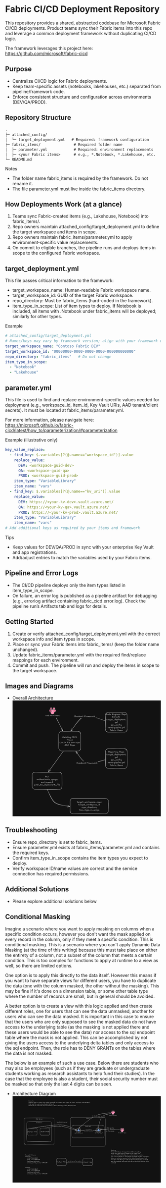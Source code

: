 # Fabric CI/CD Deployment Repository

This repository provides a shared, abstracted codebase for Microsoft Fabric CI/CD deployments. Product teams sync their Fabric items into this repo and leverage a common deployment framework without duplicating CI/CD logic.

The framework leverages this project here: https://github.com/microsoft/fabric-cicd

## Purpose
- Centralize CI/CD logic for Fabric deployments.
- Keep team-specific assets (notebooks, lakehouses, etc.) separated from pipeline/framework code.
- Enforce consistent structure and configuration across environments (DEV/QA/PROD).

## Repository Structure
```
.
├─ attached_config/
│  └─ target_deployment.yml   # Required: framework configuration
├─ fabric_items/               # Required folder name
│  ├─ parameter.yml            # Required: environment replacements
│  ├─ <your Fabric items>      # e.g., *.Notebook, *.Lakehouse, etc.
└─ README.md
```

Notes
- The folder name fabric_items is required by the framework. Do not rename it.
- The file parameter.yml must live inside the fabric_items directory.

## How Deployments Work (at a glance)
1. Teams sync Fabric-created items (e.g., Lakehouse, Notebook) into fabric_items/.
2. Repo owners maintain attached_config/target_deployment.yml to define the target workspace and items in scope.
3. Repo owners maintain fabric_items/parameter.yml to apply environment-specific value replacements.
4. On commit to eligible branches, the pipeline runs and deploys items in scope to the configured Fabric workspace.

## target_deployment.yml
This file passes critical information to the framework:
- target_workspace_name: Human-readable Fabric workspace name.
- target_workspace_id: GUID of the target Fabric workspace.
- repo_directory: Must be fabric_items (hard-coded in the framework).
- item_type_in_scope: List of item types to deploy. If Notebook is included, all items with .Notebook under fabric_items will be deployed; similarly for other types.

Example
```yaml
# attached_config/target_deployment.yml
# Names/keys may vary by framework version; align with your framework docs.
target_workspace_name: "Contoso Fabric DEV"
target_workspace_id: "00000000-0000-0000-0000-000000000000"
repo_directory: "fabric_items"   # Do not change
item_type_in_scope:
  - "Notebook"
  - "Lakehouse"
```

## parameter.yml
This file is used to find and replace environment-specific values needed for deployment (e.g., workspace_id, item_id, Key Vault URIs, AAD tenant/client secrets). It must be located at fabric_items/parameter.yml.

For more information, please navigate here: https://microsoft.github.io/fabric-cicd/latest/how_to/parameterization/#parameterization

Example (illustrative only)
```yaml
key_value_replace:
  - find_key: $.variables[?(@.name=="workspace_id")].value
    replace_value:
      DEV: <workspace-guid-dev>
      QA: <workspace-guid-qa>
      PROD: <workspace-guid-prod>
    item_type: "VariableLibrary"
    item_name: "vars"
  - find_key: $.variables[?(@.name=="kv_uri")].value
    replace_value:
      DEV: https://<your-kv-dev>.vault.azure.net/
      QA: https://<your-kv-qa>.vault.azure.net/
      PROD: https://<your-kv-prod>.vault.azure.net/
    item_type: "VariableLibrary"
    item_name: "vars"
# Add additional keys as required by your items and framework
```

Tips
- Keep values for DEV/QA/PROD in sync with your enterprise Key Vault and app registrations.
- Add/adjust entries to match the variables used by your Fabric items.

## Pipeline and Error Logs
- The CI/CD pipeline deploys only the item types listed in item_type_in_scope.
- On failure, an error log is published as a pipeline artifact for debugging (e.g., errorlog artifact containing fabric_cicd.error.log). Check the pipeline run’s Artifacts tab and logs for details.

## Getting Started
1. Create or verify attached_config/target_deployment.yml with the correct workspace info and item types in scope.
2. Place or sync your Fabric items into fabric_items/ (keep the folder name unchanged).
3. Update fabric_items/parameter.yml with the required find/replace mappings for each environment.
4. Commit and push. The pipeline will run and deploy the items in scope to the target workspace.

## Images and Diagrams

- Overall Architecture
  ![Overall Architecture](docs/architecture-overview.png)


## Troubleshooting
- Ensure repo_directory is set to fabric_items.
- Ensure parameter.yml exists at fabric_items/parameter.yml and contains the required keys.
- Confirm item_type_in_scope contains the item types you expect to deploy.
- Verify workspace ID/name values are correct and the service connection has required permissions.


## Additional Solutions
- Please explore additional solutions below

## Conditional Masking
Imagine a scenario where you want to apply masking on columns when a specific condition occurs, however you don't want the mask applied on every record in the column, only if they meet a specific condition.  This is conditional masking.  This is a scenario where you can't apply Dynamic Data Masking (at the time of this writing) because this must take place on either the entirety of a column, not a subset of the column that meets a certain condition.  This is too complex for functions to apply at runtime to a view as well, so there are limited options.

One option is to apply this directly to the data itself.  However this means if you want to have separate views for different users, you have to duplicate the data (one with the column masked, the other without the masking).  This may be fine if it's done on a dimension table, or some other table type where the number of records are small, but in general should be avoided.

A better option is to create a view with this logic applied and then create different roles, one for users that can see the data unmasked, another for users who can see the data masked.  It is important in this case to ensure that the users who are only supposed to see the masked data do not have access to the underlying table (as the masking is not applied there and these users would be able to see the data) nor access to the sql endpoint table where the mask is not applied.  This can be accomplished by not giving the users access to the underlying delta tables and only access to the sql endpoint.  Then, the role has to DENY GRANTs on the tables where the data is not masked.

The below is an example of such a use case.  Below there are students who may also be employees (such as if they are graduate or undergraduate students working as research assistants to help fund their studies).  In the case that the employee is also a student, their social security number must be masked so that only the last 4 digits can be seen.  

- Architecture Diagram
![Architecture Diagram](docs/conditional_masking_architecture.png)






